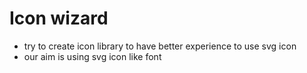 # Icon wizard

- try to create icon library to have better experience to use svg icon
- our aim is using svg icon like font
